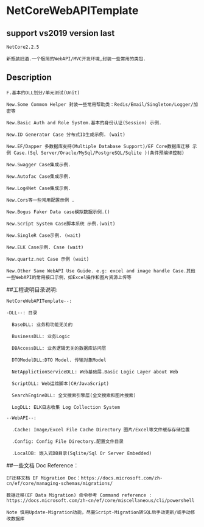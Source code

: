 # NetCoreWebAPITemplate

## support vs2019 version last

	NetCore2.2.5 

	新瓶装旧酒.一个极简的WebAPI/MVC开发环境,封装一些常用的类包.

## Description

	F.基本的DLL划分/单元测试(Unit)
	
	New.Some Common Helper 封装一些常用帮助类：Redis/Email/Singleton/Logger/加密等
	
	New.Basic Auth and Role System.基本的身份认证(Session) 示例.

	New.ID Generator Case 分布式ID生成示例. (wait)
	
	New.EF/Dapper 多数据库支持(Multiple Database Support)/EF Core数据库迁移 示例 Case.(Sql Server/Oracle/MySql/PostgreSQL/Sqlite )(条件预编译控制)
	
	New.Swagger Case集成示例.
	
	New.Autofac Case集成示例.
	
	New.Log4Net Case集成示例.

	New.Cors等一些常用配置示例 .

	New.Bogus Faker Data case模拟数据示例.()

	New.Script System Case脚本系统 示例.(wait)
	
	New.SingleR Case示例. (wait)
		
	New.ELK Case示例. Case (wait)

	New.quartz.net Case 示例 (wait)
	
	New.Other Same WebAPI Use Guide. e.g: excel and image handle Case.其他一些WebAPI的常用接口示例，如Excel操作和图片资源上传等

##工程说明目录说明:

	NetCoreWebAPITemplate--:

	-DLL--: 目录

	  BaseDLL: 业务和功能无关的
	  
	  BusinessDLL: 业务Logic
	  
	  DBAccessDLL: 业务逻辑无关的数据库访问层
	  
	  DTOModelDLL:DTO Model. 传输对象Model
	  
	  NetApplictionServiceDLL: Web基础层.Basic Logic Layer about Web
	  
	  ScriptDLL: Web运维脚本(C#/JavaScript)

	  SearchEngineDLL: 全文搜索引擎层(全文搜索和图片搜索)

	  LogDLL: ELK日志收集 Log Collection System

	--WebAPI--:

	  .Cache: Image/Excel File Cache Directory 图片/Excel等文件缓存存储位置
	  
	  .Config: Config File Directory.配置文件目录
	  
	  .LocalDB: 嵌入式DB目录(Sqlite/Sql Or Server Embedded)


##一些文档 Doc Reference：

	EF迁移文档 EF Migration Doc：https://docs.microsoft.com/zh-cn/ef/core/managing-schemas/migrations/
	
	数据迁移(EF Data Migration) 命令参考 Command reference : https://docs.microsoft.com/zh-cn/ef/core/miscellaneous/cli/powershell
	
	Note 慎用Update-Migration功能，尽量Script-Migration转SQL后手动更新/或手动修改数据库